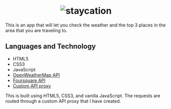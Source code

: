 <h1 align="center"><img src="https://i.ibb.co/wNmtb0B/staycation.jpg" alt="staycation" border="0"></h1>

This is an app that will let you check the weather and the top 3 places in the area that you are traveling to.

## Languages and Technology

- HTML5
- CSS3
- JavaScript
- [OpenWeatherMap API][1]
- [Foursquare API][2]
- [Custom API proxy][3]

[1]: https://openweathermap.org/api "OpenWeatherMap API"
[2]: https://developer.foursquare.com/docs/places-api-overview "Foursquare API"
[3]: https://github.com/jerpena/api_router "API Proxy"

This is built using HTML5, CSS3, and vanilla JavaScript. The requests are routed through a custom API proxy that I have created.
